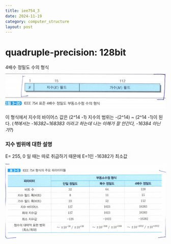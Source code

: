 ```yaml
---
title: iee754_3
date: 2024-11-19
category: computer_structure
layout: post
---
```

# quadruple-precision: 128bit

4배수 정밀도 수의 형식
![alt text](image-10.png)

이 형식에서 지수의 바이어스 값은 (2^14 -1)
지수의 범위는 -(2^14) ~ (2^14 -1)이 된다.
(*책에서는 -16382~168383 이라고 하는데 나는 이해가 잘 안간다, -16384 아닌가?*)  

### 지수 범위에 대한 설명
E= 255, 0 일 때는 따로 취급하기 때문에 E=1인 -16382가 최소값

![alt text](image-11.png)  

